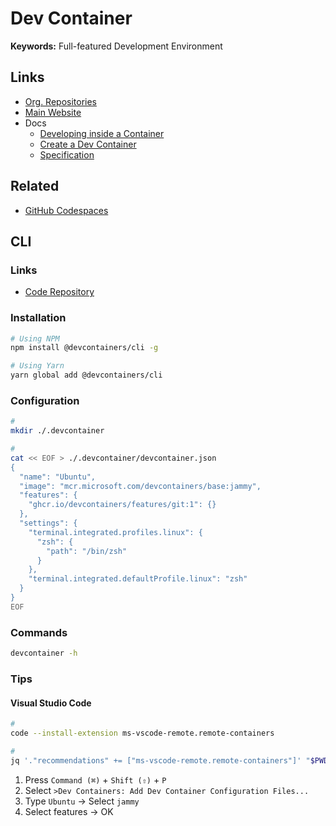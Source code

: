 # Dev Container

**Keywords:** Full-featured Development Environment

## Links

- [Org. Repositories](https://github.com/devcontainers)
- [Main Website](https://containers.dev)
- Docs
  - [Developing inside a Container](https://code.visualstudio.com/docs/devcontainers/containers)
  - [Create a Dev Container](https://code.visualstudio.com/docs/devcontainers/create-dev-container)
  - [Specification](https://containers.dev/implementors/json_reference/)

## Related

- [GitHub Codespaces](/github/github-codespaces.md)

## CLI

### Links

- [Code Repository](https://github.com/devcontainers/cli)

### Installation

```sh
# Using NPM
npm install @devcontainers/cli -g

# Using Yarn
yarn global add @devcontainers/cli
```

### Configuration

```sh
#
mkdir ./.devcontainer

#
cat << EOF > ./.devcontainer/devcontainer.json
{
  "name": "Ubuntu",
  "image": "mcr.microsoft.com/devcontainers/base:jammy",
  "features": {
    "ghcr.io/devcontainers/features/git:1": {}
  },
  "settings": {
    "terminal.integrated.profiles.linux": {
      "zsh": {
        "path": "/bin/zsh"
      }
    },
    "terminal.integrated.defaultProfile.linux": "zsh"
  }
}
EOF
```

### Commands

```sh
devcontainer -h
```

<!-- ### Usage

```sh

``` -->

<!--
#
devcontainer build

#
devcontainer up

#
devcontainer features

#
devcontainer exec
-->

### Tips

#### Visual Studio Code

```sh
#
code --install-extension ms-vscode-remote.remote-containers

#
jq '."recommendations" += ["ms-vscode-remote.remote-containers"]' "$PWD"/.vscode/extensions.json | sponge "$PWD"/.vscode/extensions.json
```

1. Press `Command (⌘)` + `Shift (⇧)` + `P`
2. Select `>Dev Containers: Add Dev Container Configuration Files...`
3. Type `Ubuntu` -> Select `jammy`
4. Select features -> OK
